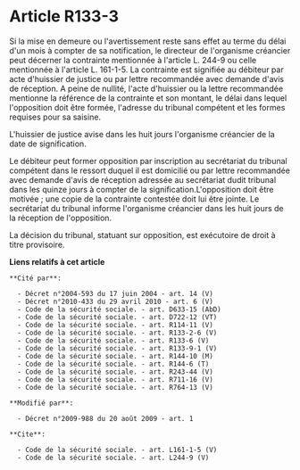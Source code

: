 # Article R133-3

Si la mise en demeure ou l'avertissement reste sans effet au terme du délai d'un mois à compter de sa notification, le
directeur de l'organisme créancier peut décerner la contrainte mentionnée à l'article L. 244-9 ou celle mentionnée à
l'article L. 161-1-5. La contrainte est signifiée au débiteur par acte d'huissier de justice ou par lettre recommandée avec
demande d'avis de réception. A peine de nullité, l'acte d'huissier ou la lettre recommandée mentionne la référence de la
contrainte et son montant, le délai dans lequel l'opposition doit être formée, l'adresse du tribunal compétent et les formes
requises pour sa saisine.

L'huissier de justice avise dans les huit jours l'organisme créancier de la date de signification. 

Le débiteur peut former opposition par inscription au secrétariat du tribunal compétent dans le ressort duquel il est
domicilié ou par lettre recommandée avec demande d'avis de réception adressée au secrétariat dudit tribunal dans les quinze
jours à compter de la signification.L'opposition doit être motivée ; une copie de la contrainte contestée doit lui être
jointe. Le secrétariat du tribunal informe l'organisme créancier dans les huit jours de la réception de l'opposition. 

La décision du tribunal, statuant sur opposition, est exécutoire de droit à titre provisoire.

**Liens relatifs à cet article**

	**Cité par**:

	  - Décret n°2004-593 du 17 juin 2004 - art. 14 (V)
	  - Décret n°2010-433 du 29 avril 2010 - art. 6 (V)
	  - Code de la sécurité sociale. - art. D633-15 (AbD)
	  - Code de la sécurité sociale. - art. D722-12 (VT)
	  - Code de la sécurité sociale. - art. R114-11 (V)
	  - Code de la sécurité sociale. - art. R133-2-6 (V)
	  - Code de la sécurité sociale. - art. R133-6 (V)
	  - Code de la sécurité sociale. - art. R133-9-1 (V)
	  - Code de la sécurité sociale. - art. R144-10 (M)
	  - Code de la sécurité sociale. - art. R144-6 (T)
	  - Code de la sécurité sociale. - art. R243-44 (V)
	  - Code de la sécurité sociale. - art. R711-16 (V)
	  - Code de la sécurité sociale. - art. R764-13 (V)

	**Modifié par**:

	  - Décret n°2009-988 du 20 août 2009 - art. 1

	**Cite**:

	  - Code de la sécurité sociale. - art. L161-1-5 (V)
	  - Code de la sécurité sociale. - art. L244-9 (V)
